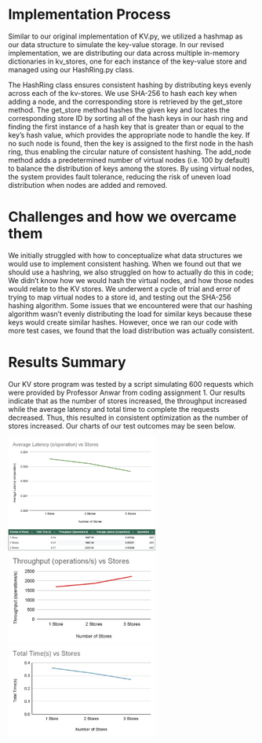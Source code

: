 # Implementation Process
Similar to our original implementation of KV.py, we utilized a hashmap as our data structure to simulate the key-value storage. In our revised implementation, we are distributing our data across multiple in-memory dictionaries in kv_stores, one for each instance of the key-value store and managed using our HashRing.py class.

The HashRing class ensures consistent hashing by distributing keys evenly across each of the kv-stores. We use SHA-256 to hash each key when adding a node, and the corresponding store is retrieved by the get_store method. The get_store method hashes the given key and locates the corresponding store ID by sorting all of the hash keys in our hash ring and finding the first instance of a hash key that is greater than or equal to the key’s hash value, which provides the appropriate node to handle the key. If no such node is found, then the key is assigned to the first node in the hash ring, thus enabling the circular nature of consistent hashing. The add_node method adds a predetermined number of virtual nodes (i.e. 100 by default) to balance the distribution of keys among the stores. By using virtual nodes, the system provides fault tolerance, reducing the risk of uneven load distribution when nodes are added and removed.

# Challenges and how we overcame them
We initially struggled with how to conceptualize what data structures we would use to implement consistent hashing. When we found out that we should use a hashring, we also struggled on how to actually do this in code; We didn’t know how we would hash the virtual nodes, and how those nodes would relate to the KV stores. We underwent a cycle of trial and error of trying to map virtual nodes to a store id, and testing out the SHA-256 hashing algorithm. Some issues that we encountered were that our hashing algorithm wasn’t evenly distributing the load for similar keys because these keys would create similar hashes. However, once we ran our code with more test cases, we found that the load distribution was actually consistent.

# Results Summary
Our KV store program was tested by a script simulating 600 requests which were provided by Professor Anwar from coding assignment 1. Our results indicate that as the number of stores increased, the throughput increased while the average latency and total time to complete the requests decreased. Thus, this resulted in consistent optimization as the number of stores increased. Our charts of our test outcomes may be seen below.

<img src="Graphs/Average_latency.png" alt="Screenshot" width="300"/>
<img src="Graphs/table.png" alt="Screenshot" width="300"/>
<img src="Graphs/Throughput.png" alt="Screenshot" width="300"/>
<img src="Graphs/Total_time.png" alt="Screenshot" width="300"/>